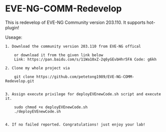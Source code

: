 # EVE-NG-COMM-Redevelop
This is redevelop of EVE-NG Community version 203.110. It supports hot-plugin!  


Useage:

    1. Download the community version 203.110 from EVE-NG offical  
    
        or download it from the given link below  
        Link: https://pan.baidu.com/s/11Wa10xZ-2q6yGEvbHhr5FA Code: g6kh

    2. Clone my whole project via    
    
        git clone https://github.com/petetong1989/EVE-NG-COMM-Redevelop.git
        

    3. Assign execute privilege for deployEVEnewCode.sh script and execute it.  

        sudo chmod +x deployEVEnewCode.sh
        ./deployEVEnewCode.sh


    4. If no failed reported. Congratulations! just enjoy your lab!
